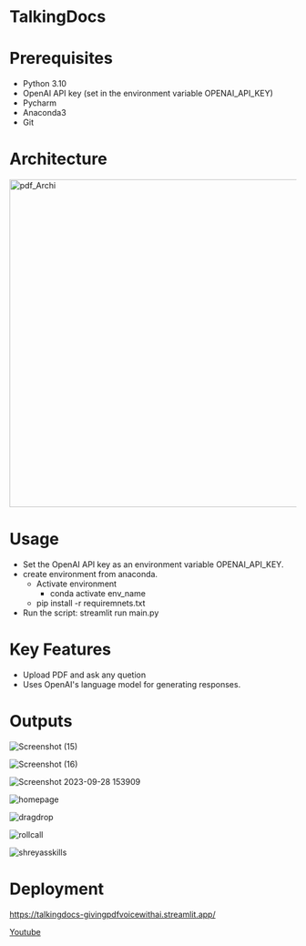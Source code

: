 # TalkingDocs

# Prerequisites
* Python 3.10
* OpenAI API key (set in the environment variable OPENAI_API_KEY)
* Pycharm 
* Anaconda3
* Git
# Architecture
<img width="576" alt="pdf_Archi" src="https://github.com/yogi-25/TalkingDocs/assets/55496505/5fb26550-5565-4ca7-8b1f-7e7e2b73faea">

 
  
# Usage
- Set the OpenAI API key as an environment variable OPENAI_API_KEY.
- create environment from anaconda.
  - Activate environment
     - conda activate env_name
   - pip install -r requiremnets.txt
- Run the script: streamlit run main.py
  

# Key Features
- Upload PDF and ask any quetion
- Uses OpenAI's language model for generating responses.

# Outputs
![Screenshot (15)](https://github.com/yogi-25/TalkingDocs/assets/55496505/5af8d4ed-5a1f-4cb6-bebe-0abaab5e9626)

![Screenshot (16)](https://github.com/yogi-25/TalkingDocs/assets/55496505/a57ee656-8128-44df-b8ce-159ec271b093)

![Screenshot 2023-09-28 153909](https://github.com/yogi-25/TalkingDocs/assets/55496505/c71aad45-82e3-4a7e-ba9b-7c6dcb0c0319)

![homepage](https://github.com/yogi-25/TalkingDocs/assets/55496505/84dc85ed-65a2-4e66-88f7-639717f2cee7)

![dragdrop](https://github.com/yogi-25/TalkingDocs/assets/55496505/523d3753-0143-4e26-aee1-c998bb86dbd3)

![rollcall](https://github.com/yogi-25/TalkingDocs/assets/55496505/b15e000c-501c-468b-9373-aedbf34645d4)

![shreyasskills](https://github.com/yogi-25/TalkingDocs/assets/55496505/37c57338-a1ef-45a0-9770-20204306dd11)

# Deployment 
https://talkingdocs-givingpdfvoicewithai.streamlit.app/

[Youtube](https://youtu.be/vp0ECyw8V10?si=IucZ12MS7muw5PPz)
